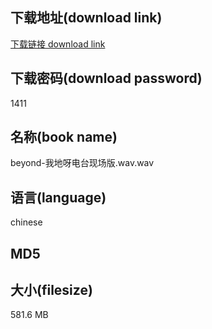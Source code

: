 ## 下载地址(download link)
[下载链接 download link](https://voluble-croquembouche-d321dc.netlify.app/?s=beyond-%E6%88%91%E5%9C%B0%E5%91%80%E7%94%B5%E5%8F%B0%E7%8E%B0%E5%9C%BA%E7%89%88.wav)

## 下载密码(download password)
1411

## 名称(book name)
beyond-我地呀电台现场版.wav.wav

## 语言(language)
chinese

## MD5


## 大小(filesize)
581.6 MB
